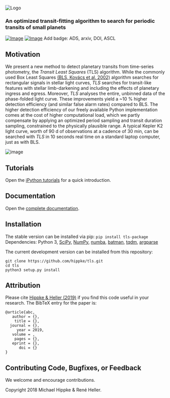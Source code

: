 ![Logo](https://github.com/hippke/tls/blob/master/images/logo.png)
### An optimized transit-fitting algorithm to search for periodic transits of small planets
[![Image](https://img.shields.io/badge/license-MIT-blue.svg)](https://github.com/hippke/tls/blob/master/LICENSE "MIT license")
[![Image](https://img.shields.io/badge/Python-3.5%20%7C%203.6%20%7C%203.7-blue.svg)](https://pypi.org/project/tls-package/ "PyPI")
Add badge: ADS, arxiv, DOI, ASCL


## Motivation
We present a new method to detect planetary transits from time-series photometry, the *Transit Least Squares* (TLS) algorithm. While the commonly used Box Least Squares [(BLS, Kovács et al. 2002)](http://adsabs.harvard.edu/abs/2002A%26A...391..369K) algorithm searches for rectangular signals in stellar light curves, *TLS* searches for transit-like features with stellar limb-darkening and including the effects of planetary ingress and egress. Moreover, *TLS* analyses the entire, unbinned data of the phase-folded light curve. These improvements yield a ~10 % higher detection efficiency (and similar false alarm rates) compared to BLS. The higher detection efficiency of our freely available Python implementation comes at the cost of higher computational load, which we partly compensate by applying an optimized period sampling and transit duration sampling, constrained to the physically plausible range. A typical Kepler K2 light curve, worth of 90 d of observations at a cadence of 30 min, can be searched with *TLS* in 10 seconds real time on a standard laptop computer, just as with BLS.

![image](https://github.com/hippke/tls/blob/master/images/frontpage_rescaled.png)

## Tutorials
Open the [iPython tutorials](https://github.com/hippke/tls/tree/master/tutorials) for a quick introduction.

## Documentation
Open the [complete documentation](http://jaekle.info/tls/Python%20interface.html).

## Installation
The stable version can be installed via pip: `pip install tls-package`
Dependencies: Python 3, [SciPy](https://www.scipy.org/), [NumPy](http://www.numpy.org/), [numba](http://numba.pydata.org/), [batman](https://www.cfa.harvard.edu/~lkreidberg/batman/), [tqdm](https://github.com/tqdm/tqdm), [argparse](https://docs.python.org/3/library/argparse.html)

The current development version can be installed from this repository:
```
git clone https://github.com/hippke/tls.git
cd tls
python3 setup.py install
```

## Attribution
Please cite [Hippke & Heller (2019)](http://www.) if you find this code useful in your research. The BibTeX entry for the paper is:

```
@article{abc,
   author = {},
    title = {},
  journal = {},
     year = 2019,
   volume = ,
    pages = {},
   eprint = {},
      doi = {}
}
```

## Contributing Code, Bugfixes, or Feedback
We welcome and encourage contributions.

Copyright 2018 Michael Hippke & René Heller.
